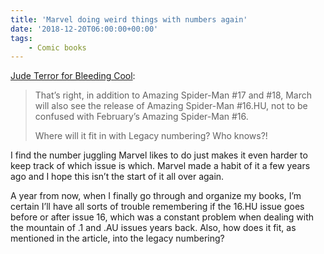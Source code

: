 ```yaml
---
title: 'Marvel doing weird things with numbers again'
date: '2018-12-20T06:00:00+00:00'
tags:
    - Comic books
---
```


[Jude Terror for Bleeding Cool](https://www.bleedingcool.com/2018/12/18/marvel-plans-more-numbering-shenanigans-with-amazing-spider-man-16-hu-in-march/):

> That’s right, in addition to Amazing Spider-Man #17 and #18, March will also see the release of Amazing Spider-Man #16.HU, not to be confused with February’s Amazing Spider-Man #16.
> 
>  Where will it fit in with Legacy numbering? Who knows?!

I find the number juggling Marvel likes to do just makes it even harder to keep track of which issue is which. Marvel made a habit of it a few years ago and I hope this isn’t the start of it all over again.

A year from now, when I finally go through and organize my books, I’m certain I’ll have all sorts of trouble remembering if the 16.HU issue goes before or after issue 16, which was a constant problem when dealing with the mountain of .1 and .AU issues years back. Also, how does it fit, as mentioned in the article, into the legacy numbering?
